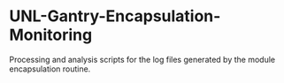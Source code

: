 # UNL-Gantry-Encapsulation-Monitoring
Processing and analysis scripts for the log files generated by the module encapsulation routine.
